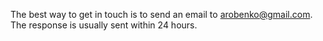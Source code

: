 The best way to get in touch is to send an email to 
<a href="mailto:arobenko@gmail.com">arobenko@gmail.com</a>. The response is
usually sent within 24 hours.
